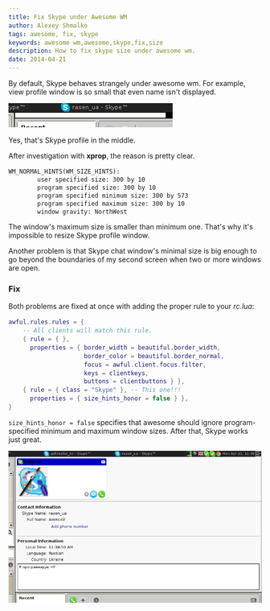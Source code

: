 ```yaml
---
title: Fix Skype under Awesome WM
author: Alexey Shmalko
tags: awesome, fix, skype
keywords: awesome wm,awesome,skype,fix,size
description: How to fix skype size under awesome wm.
date: 2014-04-21
---
```


By default, Skype behaves strangely under awesome wm. For example, view profile window is so small that even name isn't displayed.

<!--more-->

<img src="./skype_profile_under_awesome.png" alt="skype profile bug" />

Yes, that's Skype profile in the middle.

After investigation with **xprop**, the reason is pretty clear.

```
WM_NORMAL_HINTS(WM_SIZE_HINTS):
        user specified size: 300 by 10
        program specified size: 300 by 10
        program specified minimum size: 300 by 573
        program specified maximum size: 300 by 10
        window gravity: NorthWest
```

The window's maximum size is smaller than minimum one. That's why it's impossible to resize Skype profile window.

Another problem is that Skype chat window's minimal size is big enough to go beyond the boundaries of my second screen when two or more windows are open.

### Fix

Both problems are fixed at once with adding the proper rule to your _rc.lua_:

```lua
awful.rules.rules = {
    -- All clients will match this rule.
    { rule = { },
      properties = { border_width = beautiful.border_width,
                     border_color = beautiful.border_normal,
                     focus = awful.client.focus.filter,
                     keys = clientkeys,
                     buttons = clientbuttons } },
    { rule = { class = "Skype" }, -- This one!!!
      properties = { size_hints_honor = false } },
}
```

`size_hints_honor = false` specifies that awesome should ignore program-specified minimum and maximum window sizes. After that, Skype works just great.

<img src="./skype_profile_fixed.png" class="img-responsive" />
